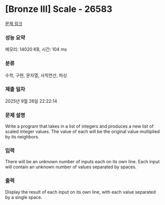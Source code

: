 # [Bronze III] Scale - 26583 

[문제 링크](https://www.acmicpc.net/problem/26583) 

### 성능 요약

메모리: 14020 KB, 시간: 104 ms

### 분류

수학, 구현, 문자열, 사칙연산, 파싱

### 제출 일자

2025년 9월 26일 22:22:14

### 문제 설명

<p>Write a program that takes in a list of integers and produces a new list of scaled integer values. The value of each will be the original value multiplied by its neighbors.</p>

### 입력 

 <p>There will be an unknown number of inputs each on its own line. Each input will contain an unknown number of values separated by spaces.</p>

### 출력 

 <p>Display the result of each input on its own line, with each value separated by a single space.</p>

